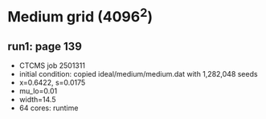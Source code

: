 # Medium grid (4096<sup>2</sup>)

## run1: page 139
* CTCMS job 2501311
* initial condition: copied ideal/medium/medium.dat with 1,282,048 seeds
* x=0.6422, s=0.0175
* mu_lo=0.01
* width=14.5
* 64 cores: runtime 
